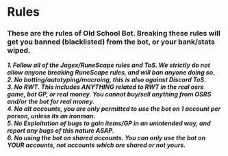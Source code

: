 # Rules

### **These are the rules of Old School Bot. Breaking these rules will get you banned (blacklisted) from the bot, or your bank/stats wiped.**

_**1. Follow all of the Jagex/RuneScape rules and ToS. We strictly do not allow anyone breaking RuneScape rules, and will ban anyone doing so.**_\
_**2. No botting/autotyping/macroing, this is also against Discord ToS.**_\
_**3. No RWT. This includes ANYTHING related to RWT in the real osrs game, bot GP, or real money. You cannot buy/sell anything from OSRS and/or the bot for real money.**_\
_**4. No alt accounts, you are only permitted to use the bot on 1 account per person, unless its an ironman.**_\
_**5. No Exploitation of bugs to gain items/GP in an unintended way, and report any bugs of this nature ASAP.**_\
_**6. No using the bot on shared accounts. You can only use the bot on YOUR accounts, not accounts which are shared or not yours.**_







